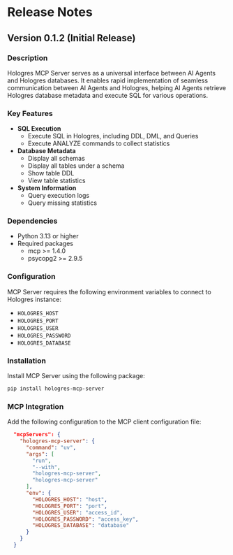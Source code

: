 # Release Notes
## Version 0.1.2 (Initial Release)
### Description
Hologres MCP Server serves as a universal interface between AI Agents and Hologres databases. It enables rapid implementation of seamless communication between AI Agents and Hologres, helping AI Agents retrieve Hologres database metadata and execute SQL for various operations.

### Key Features
- **SQL Execution**
  - Execute SQL in Hologres, including DDL, DML, and Queries
  - Execute ANALYZE commands to collect statistics
- **Database Metadata**
  - Display all schemas
  - Display all tables under a schema
  - Show table DDL
  - View table statistics
- **System Information**
  - Query execution logs
  - Query missing statistics

### Dependencies
- Python 3.13 or higher
- Required packages
  - mcp >= 1.4.0
  - psycopg2 >= 2.9.5

### Configuration
MCP Server requires the following environment variables to connect to Hologres instance:
- `HOLOGRES_HOST`
- `HOLOGRES_PORT`
- `HOLOGRES_USER`
- `HOLOGRES_PASSWORD`
- `HOLOGRES_DATABASE`

### Installation
Install MCP Server using the following package:
```bash
pip install hologres-mcp-server
```

### MCP Integration
Add the following configuration to the MCP client configuration file:
```json
  "mcpServers": {
    "hologres-mcp-server": {
      "command": "uv",
      "args": [
        "run",
        "--with",
        "hologres-mcp-server",
        "hologres-mcp-server"
      ],
      "env": {
        "HOLOGRES_HOST": "host",
        "HOLOGRES_PORT": "port",
        "HOLOGRES_USER": "access_id",
        "HOLOGRES_PASSWORD": "access_key",
        "HOLOGRES_DATABASE": "database"
      }
    }
  }
```
